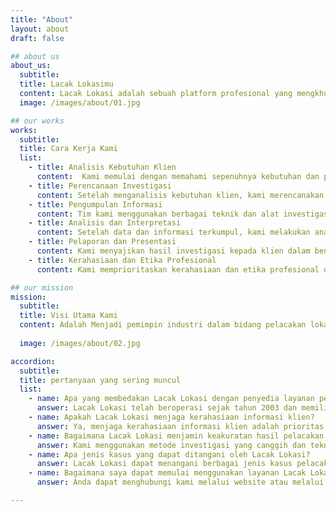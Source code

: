 ```yaml
---
title: "About"
layout: about
draft: false

## about us
about_us:
  subtitle: 
  title: Lacak Lokasimu
  content: Lacak Lokasi adalah sebuah platform profesional yang mengkhususkan diri dalam bidang pelacakan lokasi. Sebagai penyedia layanan terkemuka dalam industri ini, kami bangga menyediakan solusi detektif swasta dan jasa investigasi yang handal. Kami memiliki rekam jejak yang kuat dalam menyelesaikan berbagai kasus dengan tingkat kepuasan klien yang tinggi. Komitmen kami adalah memberikan layanan yang dapat diandalkan dan solusi yang efektif dalam memenuhi kebutuhan pelanggan kami. Dengan tim yang terdiri dari para profesional berpengalaman dan terlatih, kami menggabungkan pengetahuan yang mendalam dengan teknologi canggih untuk mengungkap kebenaran dan menyediakan jawaban yang akurat terkait pelacakan lokasi.
  image: /images/about/01.jpg

## our works
works:
  subtitle: 
  title: Cara Kerja Kami
  list:
    - title: Analisis Kebutuhan Klien
      content:  Kami memulai dengan memahami sepenuhnya kebutuhan dan persyaratan klien kami. Melalui pertemuan dan komunikasi yang efektif, kami mengumpulkan informasi yang relevan untuk merancang pendekatan terbaik dalam memecahkan kasus pelacakan lokasi.
    - title: Perencanaan Investigasi
      content: Setelah menganalisis kebutuhan klien, kami merencanakan strategi dan taktik yang sesuai untuk kasus tersebut. Kami menentukan sumber daya yang diperlukan, mengidentifikasi teknik dan metode investigasi yang tepat, serta mengatur jadwal dan langkah-langkah yang akan diambil.
    - title: Pengumpulan Informasi
      content: Tim kami menggunakan berbagai teknik dan alat investigasi untuk mengumpulkan informasi yang diperlukan. Ini mungkin meliputi survei lapangan, pemeriksaan dokumen, interogasi saksi, analisis data, dan penggunaan teknologi pelacakan terkini. Kami memastikan bahwa proses pengumpulan informasi dilakukan dengan cermat, teliti, dan sesuai dengan hukum yang berlaku.
    - title: Analisis dan Interpretasi
      content: Setelah data dan informasi terkumpul, kami melakukan analisis mendalam untuk mengidentifikasi pola, hubungan, dan makna yang tersembunyi di dalamnya. Tim kami menggunakan pengetahuan dan keahlian mereka dalam menginterpretasikan temuan-temuan ini, menghubungkannya dengan kasus secara keseluruhan, dan mengambil kesimpulan yang tepat.
    - title: Pelaporan dan Presentasi
      content: Kami menyajikan hasil investigasi kepada klien dalam bentuk laporan yang komprehensif dan terstruktur. Laporan ini berisi temuan, bukti yang terkumpul, analisis, dan rekomendasi yang relevan. Kami juga dapat memberikan presentasi langsung kepada klien untuk menjelaskan temuan secara rinci dan menjawab pertanyaan yang mungkin timbul.
    - title: Kerahasiaan dan Etika Profesional
      content: Kami memprioritaskan kerahasiaan dan etika profesional dalam setiap tahap kerja kami. Kami menjaga privasi klien dan memastikan bahwa informasi yang terkait dengan kasus tetap rahasia dan aman. Kami beroperasi sesuai dengan standar etika yang tinggi, mematuhi hukum yang berlaku, dan menghormati hak-hak individu yang terlibat dalam investigasi.

## our mission
mission:
  subtitle: 
  title: Visi Utama Kami
  content: Adalah Menjadi pemimpin industri dalam bidang pelacakan lokasi, memberikan solusi detektif swasta dan jasa investigasi yang inovatif, handal, dan efektif. <br/>
  
  image: /images/about/02.jpg

accordion:
  subtitle: 
  title: pertanyaan yang sering muncul
  list:
    - name: Apa yang membedakan Lacak Lokasi dengan penyedia layanan pelacakan lokasi lainnya?
      answer: Lacak Lokasi telah beroperasi sejak tahun 2003 dan memiliki pengalaman yang kaya dalam industri ini. Kami menjadi salah satu penyedia layanan terkemuka karena fokus kami pada profesionalisme, keakuratan, dan kepuasan klien. Kami menggunakan teknologi terkini, memiliki tim profesional yang terlatih, dan menawarkan solusi detektif swasta dan jasa investigasi yang handal.
    - name: Apakah Lacak Lokasi menjaga kerahasiaan informasi klien?
      answer: Ya, menjaga kerahasiaan informasi klien adalah prioritas utama kami. Kami mengikuti standar etika tinggi dan menjaga privasi klien dengan sangat serius. Informasi dan data yang terkait dengan kasus yang sedang ditangani akan dijaga dengan ketat dan hanya digunakan untuk tujuan investigasi yang relevan.
    - name: Bagaimana Lacak Lokasi menjamin keakuratan hasil pelacakan lokasi?
      answer: Kami menggunakan metode investigasi yang canggih dan teknologi pelacakan terkini untuk memastikan keakuratan hasil pelacakan lokasi. Tim profesional kami berpengalaman dalam mengumpulkan, menganalisis, dan menginterpretasikan data dengan cermat. Selain itu, kami memverifikasi dan memvalidasi informasi yang diperoleh sebelum menyajikannya kepada klien.
    - name: Apa jenis kasus yang dapat ditangani oleh Lacak Lokasi?
      answer: Lacak Lokasi dapat menangani berbagai jenis kasus pelacakan lokasi. Layanan kami mencakup penyelidikan pasangan, penyelidikan bisnis, penyelidikan asuransi, pemeriksaan latar belakang dan karyawan, serta pelacakan orang hilang. Kami dapat membantu klien dalam mencari jawaban, mengungkap kebenaran, dan memberikan solusi yang akurat terkait pelacakan lokasi.
    - name: Bagaimana saya dapat memulai menggunakan layanan Lacak Lokasi?
      answer: Anda dapat menghubungi kami melalui website atau melalui kontak yang tertera. Tim kami akan mengatur pertemuan awal untuk memahami kebutuhan Anda secara detail dan memberikan penjelasan lebih lanjut tentang layanan yang kami tawarkan. Kami akan mengembangkan rencana yang sesuai dengan kasus Anda dan memulai investigasi sesuai kesepakatan yang dibuat.

---
```

